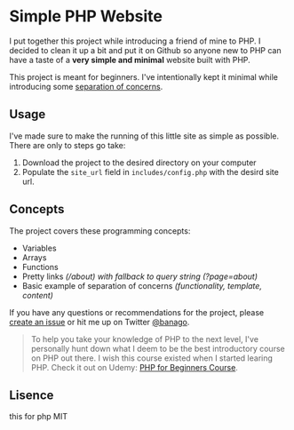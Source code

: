 # Simple PHP Website

I put together this project while introducing a friend of mine to PHP. I decided to clean it up a bit and put it on Github so anyone new to PHP can have a taste of a **very simple and minimal** website built with PHP.

This project is meant for beginners. I've intentionally kept it minimal while introducing some [separation of concerns](https://en.wikipedia.org/wiki/Separation_of_concerns).

## Usage

I've made sure to make the running of this little site as simple as possible. There are only to steps go take:

1. Download the project to the desired directory on your computer
2. Populate the `site_url` field in `includes/config.php` with the desird site url.

## Concepts

The project covers these programming concepts:

 * Variables
 * Arrays
 * Functions
 * Pretty links *(/about) with fallback to query string (?page=about)*
 * Basic example of separation of concerns *(functionality, template, content)*

If you have any questions or recommendations for the project, please [create an issue](https://github.com/banago/simple-php-website/issues/new) or hit me up on Twitter [@banago](https://twitter.com/banago).

> To help you take your knowledge of PHP to the next level, I've personally hunt down what I deem to be the best introductory course on PHP out there. I wish this course existed when I started learing PHP. Check it out on Udemy: [PHP for Beginners Course](https://click.linksynergy.com/link?id=jTy10g8O/M8&offerid=507388.1576856&type=2&murl=https%3A%2F%2Fwww.udemy.com%2Fphp-for-beginners-%2F).

## Lisence
this for php
MIT
